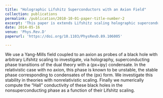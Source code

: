 ```yaml
---
title: "Holographic Lifshitz Superconductors with an Axion Field"
collection: publications
permalink: /publication/2010-10-01-paper-title-number-2
excerpt: 'This paper is extends Lifshitz scaling holographic superconductors by adding the coupling to an axion field.'
date: 2014-05-16
venue: 'Phys.Rev.D'
paperurl: 'https://doi.org/10.1103/PhysRevD.89.106005'

---
```

We use a Yang-Mills field coupled to an axion as probes of a black hole with arbitrary Lifshitz scaling to investigate, via holography, superconducting phase transitions of the dual theory with a ⟨px+ipy⟩ condensate. In the relativistic case with no axion, this phase is known to be unstable, the stable phase corresponding to condensates of the ⟨px⟩ form. We investigate this stability in theories with nonrelativistic scaling. Finally we numerically compute the “Hall” conductivity of these black holes in the nonsuperconducting phase as a function of their Lifshitz scaling.





